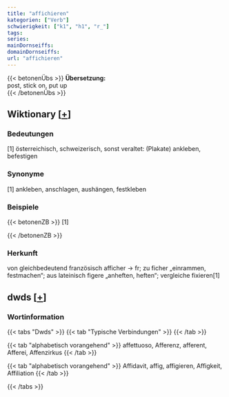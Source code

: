 ```yaml
---
title: "affichieren"
kategorien: ["Verb"]
schwierigkeit: ["k1", "h1", "r_"]
tags:
series:
mainDornseiffs:
domainDornseiffs:
url: "affichieren"
---
```


{{< betonenÜbs >}}
**Übersetzung:**  
post, stick on, put up  
{{< /betonenÜbs >}}

## Wiktionary [[+](https://de.wiktionary.org/wiki/affichieren)]

### Bedeutungen
[1] österreichisch, schweizerisch, sonst veraltet: (Plakate) ankleben, befestigen  

### Synonyme
[1] ankleben, anschlagen, aushängen, festkleben  

### Beispiele
{{< betonenZB >}}
[1]  

{{< /betonenZB >}}
### Herkunft
von gleichbedeutend französisch afficher → fr; zu ficher „einrammen, festmachen“; aus lateinisch figere „anheften, heften“; vergleiche fixieren[1]  



## dwds [[+](https://www.dwds.de/wb/affichieren)]

### Wortinformation
{{< tabs "Dwds" >}}
{{< tab "Typische Verbindungen" >}}
{{< /tab >}}

{{< tab "alphabetisch vorangehend" >}}
affettuoso, Afferenz, afferent, Afferei, Affenzirkus
{{< /tab >}}

{{< tab "alphabetisch vorangehend" >}}
Affidavit, affig, affigieren, Affigkeit, Affiliation
{{< /tab >}}

{{< /tabs >}}

